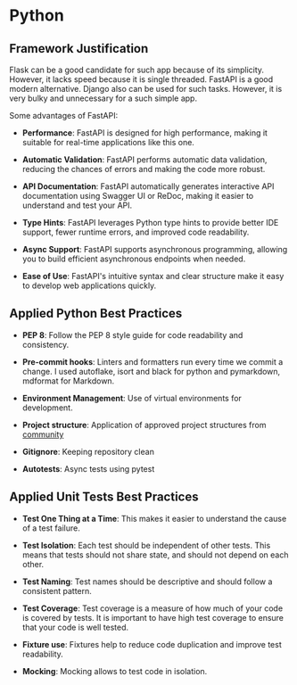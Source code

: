 # Python

## Framework Justification

Flask can be a good candidate for such app because of its simplicity.
However, it lacks speed because it is single threaded.
FastAPI is a good modern alternative.
Django also can be used for such tasks.
However, it is very bulky and unnecessary for a such simple app.

Some advantages of FastAPI:

- **Performance**: FastAPI is designed for high performance, making it suitable
  for real-time applications like this one.

- **Automatic Validation**: FastAPI performs automatic data validation,
  reducing the chances of errors and making the code more robust.

- **API Documentation**: FastAPI automatically generates interactive API documentation
  using Swagger UI or ReDoc, making it easier to understand and test your API.

- **Type Hints**: FastAPI leverages Python type hints to provide better IDE support,
  fewer runtime errors, and improved code readability.

- **Async Support**: FastAPI supports asynchronous programming,
  allowing you to build efficient asynchronous endpoints when needed.

- **Ease of Use**: FastAPI's intuitive syntax and clear structure make it
  easy to develop web applications quickly.

## Applied Python Best Practices

- **PEP 8**: Follow the PEP 8 style guide for code readability and consistency.

- **Pre-commit hooks**: Linters and formatters run every time we commit a change.
  I used autoflake, isort and black for python and pymarkdown, mdformat for Markdown.

- **Environment Management**: Use of virtual environments for development.

- **Project structure**: Application of approved project structures from
  [community](https://github.com/zhanymkanov/fastapi-best-practices)

- **Gitignore**: Keeping repository clean

- **Autotests**: Async tests using pytest

## Applied Unit Tests Best Practices

- **Test One Thing at a Time**: This makes it easier to understand the cause of a test failure.

- **Test Isolation**: Each test should be independent of other tests.
  This means that tests should not share state, and should not depend on each other.

- **Test Naming**: Test names should be descriptive and should follow a consistent pattern.

- **Test Coverage**: Test coverage is a measure of how much of your code is covered by tests.
  It is important to have high test coverage to ensure that your code is well tested.

- **Fixture use**: Fixtures help to reduce code duplication and improve test readability.

- **Mocking**: Mocking allows to test code in isolation.